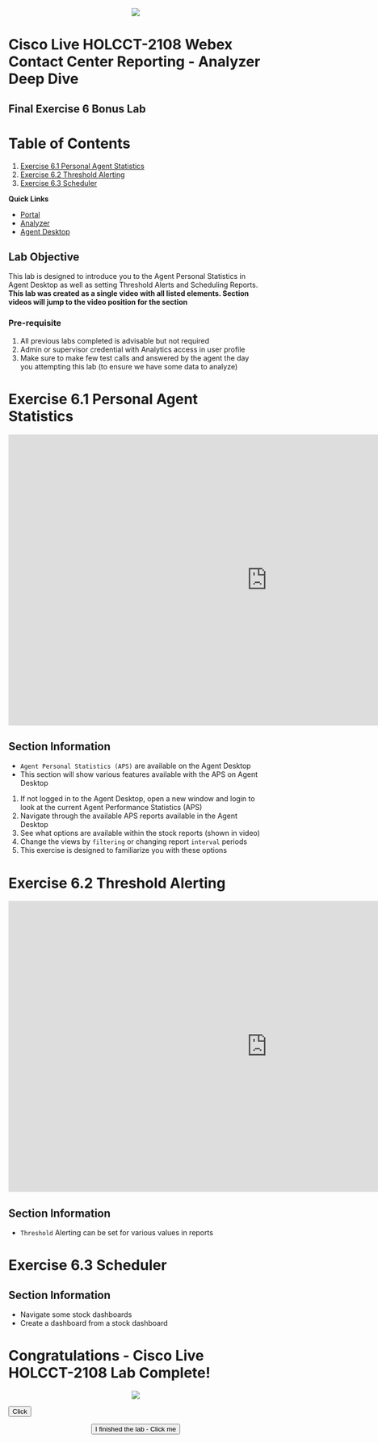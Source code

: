 <p align="center">
  <img src="https://ayankovs-ccp-s3.s3.eu-west-3.amazonaws.com/CiscoLiveLogo.jpg">
</p>

# Cisco Live HOLCCT-2108 Webex Contact Center Reporting - Analyzer Deep Dive
## Final Exercise 6 Bonus Lab


# Table of Contents
1. [Exercise 6.1 Personal Agent Statistics](#exercise-41-using-formulas-and-filters)
2. [Exercise 6.2 Threshold Alerting](#exercise-42-enhanced-field-compound-visualization-and-drill-down)
3. [Exercise 6.3 Scheduler](#exercise-42-enhanced-field-compound-visualization-and-drill-down)

**Quick Links**

* <a href="https://portal.wxcc-us1.cisco.com/portal" target="_blank">Portal</a>
* <a href="https://analyzer.wxcc-us1.cisco.com/analyzer/home" target="_blank">Analyzer</a>
* <a href="https://desktop.wxcc-us1.cisco.com" target="_blank">Agent Desktop</a>


## Lab Objective

This lab is designed to introduce you to the Agent Personal Statistics in Agent Desktop as well as setting Threshold Alerts and Scheduling Reports. 
**This lab was created as a single video with all listed elements.  Section videos will jump to the video position for the section**

### Pre-requisite

1. All previous labs completed is advisable but not required
2. Admin or supervisor credential with Analytics access in user profile
3. Make sure to make few test calls and answered by the agent the day you attempting this lab (to ensure we have some data to analyze)

# Exercise 6.1 Personal Agent Statistics

<iframe width="1024" height="576" src="https://youtube.com/embed/NBwnjKByJB4?rel=0" title="Exercise 6.1 Agent Personal Statistics" frameborder="0" allow="accelerometer; autoplay; clipboard-write; encrypted-media; gyroscope; picture-in-picture" allowfullscreen></iframe>


## Section Information
- `Agent Personal Statistics (APS)` are available on the Agent Desktop
- This section will show various features available with the APS on Agent Desktop

1. If not logged in to the Agent Desktop, open a new window and login to look at the current Agent Performance Statistics (APS)
2. Navigate through the available APS reports available in the Agent Desktop
3. See what options are available within the stock reports (shown in video)
4. Change the views by `filtering` or changing report `interval` periods
5. This exercise is designed to familiarize you with these options 

# Exercise 6.2 Threshold Alerting

<iframe width="1024" height="576" src="https://youtube.com/embed/NBwnjKByJB4?start=172" title="Exercise 6.1 Agent Personal Statistics" frameborder="0" allow="accelerometer; autoplay; clipboard-write; encrypted-media; gyroscope; picture-in-picture" allowfullscreen></iframe>

## Section Information
- `Threshold` Alerting can be set for various values in reports


# Exercise 6.3 Scheduler


## Section Information
- Navigate some stock dashboards
- Create a dashboard from a stock dashboard

# Congratulations - Cisco Live HOLCCT-2108 Lab Complete!

<p align="center">
<img src="https://user-images.githubusercontent.com/75790934/113780553-fe71f580-96f4-11eb-85c3-0fa7064794b5.gif">
</p>

<button onclick="window.location.href='https://user-images.githubusercontent.com/75790934/113780553-fe71f580-96f4-11eb-85c3-0fa7064794b5.gif';">Click</button>

<p align="center">
<button name="button" onclick="https://user-images.githubusercontent.com/75790934/113780553-fe71f580-96f4-11eb-85c3-0fa7064794b5.gif">I finished the lab - Click me</button>
</p>
